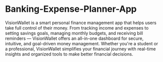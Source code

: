 # Banking-Expense-Planner-App
VisionWallet is a smart personal finance management app that helps users take full control of their money. From tracking income and expenses to setting savings goals, managing monthly budgets, and receiving bill reminders — VisionWallet offers an all-in-one dashboard for secure, intuitive, and goal-driven money management. Whether you're a student or a professional, VisionWallet simplifies your financial journey with real-time insights and organized tools to make better financial decisions.
